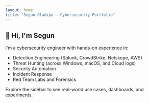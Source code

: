 ```yaml
---
layout: home
title: "Segun Oladipo – Cybersecurity Portfolio"
---
```


## 👋 Hi, I'm Segun

I'm a cybersecurity engineer with hands-on experience in:

- Detection Engineering (Splunk, CrowdStrike, Netskope, AWS)
- Threat Hunting (across Windows, macOS, and Cloud logs)
- Security Automation
- Incident Response
- Red Team Labs and Forensics

Explore the sidebar to see real-world use cases, dashboards, and experiments.

